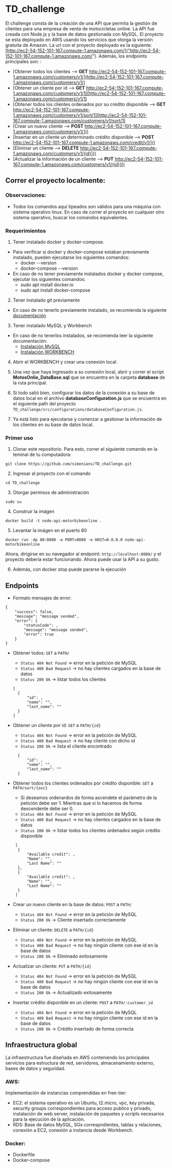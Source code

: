 # TD_challenge

El challenge consta de la creación de una API que permita la gestión de clientes para una empresa de venta de motocicletas online. 
La API fue creada con Node.js y la base de datos gestionada con MySQL. El proyecto se esta deployado en AWS usando los servicios que otorga la versión gratuita de Amazon. La url con el proyecto deployado es la siguiente: [http://ec2-54-152-101-167.compute-1.amazonaws.com/]("http://ec2-54-152-101-167.compute-1.amazonaws.com/").
Además, los endpoints principales son: : 
- [Obtener todos los clientes --> **GET** http://ec2-54-152-101-167.compute-1.amazonaws.com/customers/v1/](http://ec2-54-152-101-167.compute-1.amazonaws.com/customers/v1/)
- [Obtener un cliente por id --> **GET** http://ec2-54-152-101-167.compute-1.amazonaws.com/customers/v1/1](http://ec2-54-152-101-167.compute-1.amazonaws.com/customers/v1/1)
- [Obtener todos los clientes ordenados por su crédito disponible --> **GET** http://ec2-54-152-101-167.compute-1.amazonaws.com/customers/v1/sort/1](http://ec2-54-152-101-167.compute-1.amazonaws.com/customers/v1/sort/1)
- [Crear un nuevo cliente --> **POST** http://ec2-54-152-101-167.compute-1.amazonaws.com/customers/v1/]()
- [Insertar en un cliente un determinado crédito disponible --> **POST** http://ec2-54-152-101-167.compute-1.amazonaws.com/credit/v1/]()
- [Eliminar un cliente --> **DELETE** http://ec2-54-152-101-167.compute-1.amazonaws.com/customers/v1/{id}]()
- [Actualizar la información de un cliente --> **PUT** http://ec2-54-152-101-167.compute-1.amazonaws.com/customers/v1/{id}]()

## Correr el proyecto localmente: 

### Observaciones:
- Todos los comandos aquí tipeados son válidos para una máquina con sistema operativo linux. En caso de correr el proyecto en cualquier otro sistema operativo, buscar los comandos equivalentes. 

### Requerimientos
1) Tener instalado docker y docker-compose. 
- Para verificar si docker y docker-compose estaban previamente instalado, pueden ejecutarse los siguientes comandos: 
  - docker --version 
  - docker-compose --version
- En caso de no tener previamente instalados docker y docker compose, ejecutar los siguientes comandos: 
  - sudo apt install docker.io
  - sudo apt install docker-compose

2) Tener instalado git previamente
- En caso de no tenerlo previamente instalado, se recomienda la siguiente [documentación](https://www.atlassian.com/es/git/tutorials/install-git)

3) Tener instalado MySQL y Workbench
- En caso de no tenerlos instalados, se recomienda leer la siguiente documentación:
    - [Instalación MySQL](https://dev.mysql.com/doc/refman/8.0/en/general-installation-issues.html) 
    - [Instalación WORKBENCH](https://dev.mysql.com/downloads/workbench/)

4) Abrir el WORKBENCH y crear una conexión local. 

5) Una vez que haya ingresado a su conexión local, abrir y correr el script **MotosOnlie_DataBase.sql** que se encuentra en la carpeta **database** de la ruta principal.

6) Si todo salió bien, configurar los datos de la conexión a su base de datos local en el archivo **databaseConfiguration.js** que se encuentra en el siguiente path del proyecto ``` TD_challenge/src/configurations/databaseConfiguration.js ```.

7) Ya está listo para ejecutarse y comenzar a gestionar la información de los clientes en su base de datos local.

### Primer uso
1) Clonar este repositorio. Para esto, correr el siguiente comando en la teminal de tu computadora:
```
git clone https://github.com/simonians/TD_challenge.git 
```
2) Ingresar al proyecto con el comando 
```
cd TD_challenge
```
3) Otorgar permisos de administración
```
sudo su
```
4) Construir la imágen 
```
docker build -t node-api-motorbikeonline .
```
5) Levantar la imágen en el puerto 80
```
docker run -dp 80:8080 -e PORT=8080 -e HOST=0.0.0.0 node-api-motorbikeonline
```
Ahora, dirigirse en su navegador al endpoint: ``` http://localhost:8080/ ``` y el proyecto debería estar funcionando. Ahora puede usar la API a su gusto. 

6) Además, con docker stop puede pararse la ejecución


## Endpoints

- Formato mensajes de error:
```
{
    "success": false,
    "message": "message sended",
    "error": {
        "statusCode": ,
        "message": "message sended",
        "error": true
    }
}
```

- Obtener todos: ``` GET ``` a ``` PATH/ ```
  - ``` Status 404 Not Found ``` -> error en la petición de MySQL
  - ``` Status 400 Bad Request ``` -> no hay clientes cargados en la base de datos
  - ``` Status 200 Ok ``` -> listar todos los clientes
  ```
  [
    {
        "id": ,
        "name": "",
        "last_name": ""
    }
  ]
  ```
 
- Obtener un cliente por id: ``` GET ``` a ``` PATH/{id} ```
  - ``` Status 404 Not Found ``` -> error en la petición de MySQL
  - ``` Status 400 Bad Request ``` -> no hay cliente con dicho id
  - ``` Status 200 Ok ``` -> lista el cliente encontrado
  ```
    {
        "id": ,
        "name": "",
        "last_name": ""
    }
  ```
  
- Obtener todos los clientes ordenados por crédito disponible: ``` GET ``` a ``` PATH/sort/{asc} ```
  - Si deseamos ordenardos de forma ascendete el parámetro de la petición debe ser 1. Mientras que si lo hacemos de forma descendente debe ser 0.
  - ``` Status 404 Not Found ``` -> error en la petición de MySQL
  - ``` Status 400 Bad Request ``` -> no hay clientes cargados en la base de datos
  - ``` Status 200 Ok ``` -> listar todos los clientes ordenados según crédito disponible
  ```
   [
    {
        "Available credit": ,
        "Name": "",
        "Last Name": ""
    },
    {
        "Available credit": ,
        "Name": "",
        "Last Name": ""
    }
   ]
  ```
  
- Crear un nuevo cliente en la base de datos: ``` POST ``` a ``` PATH/ ```
  - ``` Status 404 Not Found ``` -> error en la petición de MySQL
  - ``` Status 200 Ok ``` -> Cliente insertado correctamente

- Eliminar un cliente: ``` DELETE ``` a ``` PATH/{id} ```
  - ``` Status 404 Not Found ``` -> error en la petición de MySQL
  - ``` Status 400 Bad Request ``` -> no hay ningún cliente con ese id en la base de datos
  - ``` Status 200 Ok ``` -> Eliminado exitosamente
 
- Actualizar un cliente: ``` PUT ``` a ``` PATH/{id} ```
  - ``` Status 404 Not Found ``` -> error en la petición de MySQL
  - ``` Status 400 Bad Request ``` -> no hay ningún cliente con ese id en la base de datos
  - ``` Status 200 Ok ``` -> Actualizado exitosamente

- Insertar crédito disponible en un cliente: ``` POST ``` a ``` PATH/:customer_id ```
  - ``` Status 404 Not Found ``` -> error en la petición de MySQL
  - ``` Status 400 Bad Request ``` -> no hay ningún cliente con ese id en la base de datos
  - ``` Status 200 Ok ``` -> Crédito insertado de forma correcta


## Infraestructura global 
La infraestructura fue diseñada en AWS conteniendo los principales servicios para estructura de red, servidores, almacenamiento externo, bases de datos y seguridad.

### AWS: 
Implementación de instancias comprendidas en free-tier:
  * EC2: el sistema operativo es un Ubuntu, t2.micro, vpc, key privada, security groups correspondientes para acceso publico y privado, instalación de web server, instalación de paquetes y scripts necesarios para la ejecución de la aplicación.
  * RDS: Base de datos MySQL, SGs correspndientes, tablas y relaciones, conexión a EC2, conexión a instancia desde Workbench.

### Docker:
- Dockerfile
- Docker-compose
